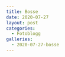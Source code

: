 ```yaml
---
title: Bosse
date: 2020-07-27
layout: post
categories:
  - Fotoblogg
galleries:
  - 2020-07-27-bosse
---
```

